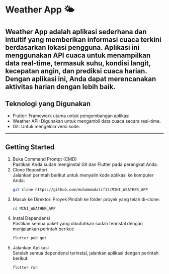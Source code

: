 # Weather App 🌤  

Weather App adalah aplikasi sederhana dan intuitif yang memberikan informasi cuaca terkini berdasarkan lokasi pengguna. Aplikasi ini menggunakan API cuaca untuk menampilkan data real-time, termasuk suhu, kondisi langit, kecepatan angin, dan prediksi cuaca harian. Dengan aplikasi ini, Anda dapat merencanakan aktivitas harian dengan lebih baik.  
---
## Teknologi yang Digunakan  
- Flutter: Framework utama untuk pengembangan aplikasi.  
- Weather API: Digunakan untuk mengambil data cuaca secara real-time.  
- Git: Untuk mengelola versi kode.  

---
## Getting Started
1. Buka Command Prompt (CMD)  
   Pastikan Anda sudah menginstal Git dan Flutter pada perangkat Anda.  
2.  Clone Repositori  
   Jalankan perintah berikut untuk menyalin kode aplikasi ke komputer Anda:
    ```bash
    git clone https://github.com/muhammadalif12/MINI_WEATHER_APP
    ```
4. Masuk ke Direktori Proyek 
   Pindah ke folder proyek yang telah di-clone:
   ```bash
   cd MINI_WEATHER_APP
   ```
6. Instal Dependensi  
   Pastikan semua paket yang dibutuhkan sudah terinstal dengan menjalankan perintah berikut:
   ```bash
   flutter pub get
   ```
8. Jalankan Aplikasi  
   Setelah semua dependensi terinstal, jalankan aplikasi dengan perintah berikut:
   ```bash
   flutter run
   
